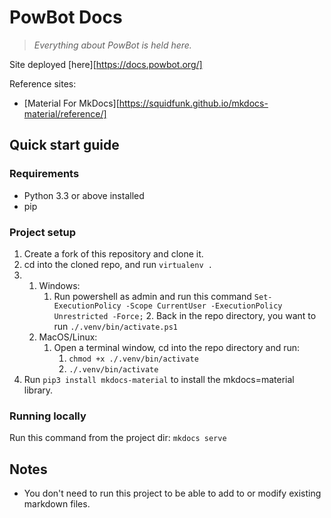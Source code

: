# PowBot Docs

> *Everything about PowBot is held here.*

Site deployed [here][https://docs.powbot.org/]

Reference sites:
- [Material For MkDocs][https://squidfunk.github.io/mkdocs-material/reference/]

## Quick start guide

### Requirements
- Python 3.3 or above installed
- pip

### Project setup
1. Create a fork of this repository and clone it.
2. cd into the cloned repo, and run `virtualenv .`
3.   
   1. Windows:
      1. Run powershell as admin and run this command `Set-ExecutionPolicy -Scope CurrentUser -ExecutionPolicy Unrestricted -Force;`
         2. Back in the repo directory, you want to run `./.venv/bin/activate.ps1`
   2. MacOS/Linux:
      1. Open a terminal window, cd into the repo directory and run:
         1. `chmod +x ./.venv/bin/activate`
         2. `./.venv/bin/activate`
4. Run `pip3 install mkdocs-material` to install the mkdocs=material library.

### Running locally
Run this command from the project dir: `mkdocs serve`


## Notes
- You don't need to run this project to be able to add to or modify existing markdown files.